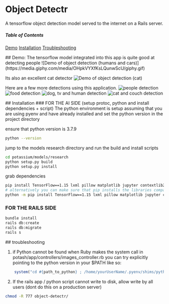 # Object Detectr
A tensorflow object detection model served to the internet on a Rails server.

##### Table of Contents  
  [Demo](#demo)
  [Installation](#install)
  [Troubleshooting](#troubleshooting)
  
<a name="demo"/>
## Demo:
The tensorflow model integrated into this app is quite good at detecting people
![Demo of object detection (humans and cars)](https://media.giphy.com/media/OHpkVYXfKsLQunwScU/giphy.gif)

Its also an excellent cat detector
![Demo of object detection (cat)](https://media.giphy.com/media/2PS7JUvUGHtnXO7UJY/giphy.gif)

Here are a few more detections using this application.
![people detection](https://user-images.githubusercontent.com/35935196/95641582-47602e80-0a71-11eb-933e-8571122a33f4.png)
![food detection](https://user-images.githubusercontent.com/35935196/95641586-49c28880-0a71-11eb-9098-01f519517f04.png)
![dog, tv and human detection](https://user-images.githubusercontent.com/35935196/95641585-4929f200-0a71-11eb-8e92-edcb6ab543ba.png)
![cat and couch detection](https://user-images.githubusercontent.com/35935196/95641584-48915b80-0a71-11eb-90f6-da963a0ed40b.png)

<a name="install"/>
## Installation
### FOR THE AI SIDE (setup protoc, python and install dependencies + script)
The python environment is setup assuming that you are using pyenv and have already installed and set the python version in the project directory

ensure that python version is 3.7.9
``` bash
python --version
```

jump to the models research directory and run the build and install scripts
``` bash
cd potassium/models/research
python setup.py build
python setup.py install
```
grab dependencies
``` bash
pip install TensorFlow==1.15 lxml pillow matplotlib jupyter contextlib2 cython tf_slim
# alternatively you can make sure that pip installs the libraries compatible with your specific python version (3.7.9 is recommended in our case)
python -m pip install TensorFlow==1.15 lxml pillow matplotlib jupyter contextlib2 cython tf_slim
```

### FOR THE RAILS SIDE
```bash
bundle install
rails db:create
rails db:migrate
rails s
```

<a name="troubleshooting"/>
## troubleshooting

1. if Python cannot be found when Ruby makes the system call in potash/app/controllers/images_controller.rb
you can try explicitly pointing to the python version in your $PATH like so:
```ruby
    system("cd #{path_to_python} ; /home/yourUserName/.pyenv/shims/python run.py #{file_name}")
```

2. If the rails app / python script cannot write to disk, allow write by all users (dont do this on a production server)
```bash
chmod -R 777 object-detectr/
```


